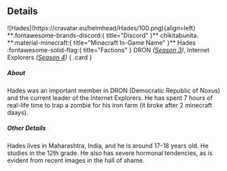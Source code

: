 ## Details
<div class="grid" markdown>
![Hades](https://cravatar.eu/helmhead/Hades/100.png){align=left}
**:fontawesome-brands-discord:{ title="Discord" }** chikitabunita.<br>
**:material-minecraft:{ title="Minecraft In-Game Name" }** Hades<br>
:fontawesome-solid-flag:{ title="Factions" } DRON <i>(<a href="../seasons/s3.md">Season 3</a>)</i>, Internet Explorers <i>(<a href="../seasons/s4.md">Season 4</a>)</i>
{ .card }
</div>

##### About
Hades was an important member in DRON (Democratic Republic of Noxus) and the current leader of the Internet Explorers. He has spent 7 hours of real-life time to trap a zombie for his iron farm (it broke after 2 minecraft daays).

##### Other Details
Hades lives in Maharashtra, India, and he is around 17-18 years old. He studies in the 12th grade. He also has severe hormonal tendencies, as is evident from recent images in the hall of shame.
